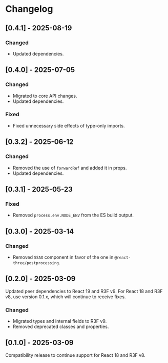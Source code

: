 # Changelog

## [0.4.1] - 2025-08-19

### Changed

- Updated dependencies.

## [0.4.0] - 2025-07-05

### Changed

- Migrated to core API changes.
- Updated dependencies.

### Fixed

- Fixed unnecessary side effects of type-only imports.

## [0.3.2] - 2025-06-12

### Changed

- Removed the use of `forwardRef` and added it in props.
- Updated dependencies.

## [0.3.1] - 2025-05-23

### Fixed

- Removed `process.env.NODE_ENV` from the ES build output.

## [0.3.0] - 2025-03-14

### Changed

- Removed `SSAO` component in favor of the one in `@react-three/postprocessing`.

## [0.2.0] - 2025-03-09

Updated peer dependencies to React 19 and R3F v9. For React 18 and R3F v8, use version 0.1.x, which will continue to receive fixes.

### Changed

- Migrated types and internal fields to R3F v9.
- Removed deprecated classes and properties.

## [0.1.0] - 2025-03-09

Compatibility release to continue support for React 18 and R3F v8.
